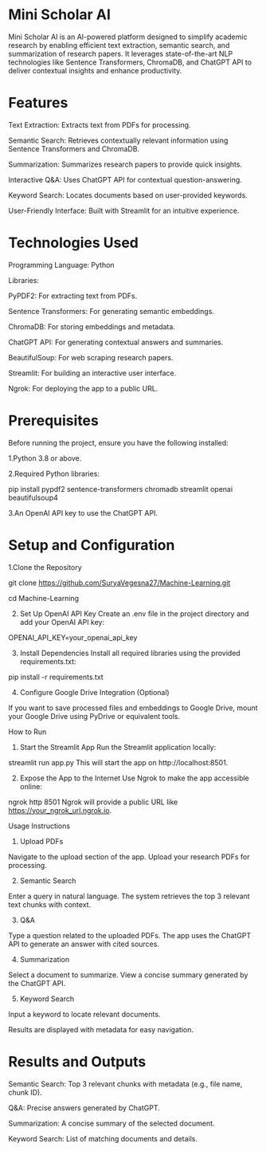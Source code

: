 # Mini Scholar AI

Mini Scholar AI is an AI-powered platform designed to simplify academic research by enabling efficient text extraction, semantic search, and summarization of research papers. It leverages state-of-the-art NLP technologies like Sentence Transformers, ChromaDB, and ChatGPT API to deliver contextual insights and enhance productivity.

# Features

Text Extraction: Extracts text from PDFs for processing.

Semantic Search: Retrieves contextually relevant information using Sentence Transformers and ChromaDB.

Summarization: Summarizes research papers to provide quick insights.

Interactive Q&A: Uses ChatGPT API for contextual question-answering.

Keyword Search: Locates documents based on user-provided keywords.

User-Friendly Interface: Built with Streamlit for an intuitive experience.

# Technologies Used

Programming Language: Python

Libraries:

PyPDF2: For extracting text from PDFs.

Sentence Transformers: For generating semantic embeddings.

ChromaDB: For storing embeddings and metadata.

ChatGPT API: For generating contextual answers and summaries.

BeautifulSoup: For web scraping research papers.

Streamlit: For building an interactive user interface.

Ngrok: For deploying the app to a public URL.

# Prerequisites

Before running the project, ensure you have the following installed:

1.Python 3.8 or above.

2.Required Python libraries:

pip install pypdf2 sentence-transformers chromadb streamlit openai beautifulsoup4

3.An OpenAI API key to use the ChatGPT API.

# Setup and Configuration

1.Clone the Repository

git clone https://github.com/SuryaVegesna27/Machine-Learning.git

cd Machine-Learning

2. Set Up OpenAI API Key
Create an .env file in the project directory and add your OpenAI API key:

OPENAI_API_KEY=your_openai_api_key

3. Install Dependencies
Install all required libraries using the provided requirements.txt:

pip install -r requirements.txt

4. Configure Google Drive Integration (Optional)
   
If you want to save processed files and embeddings to Google Drive, mount your Google Drive using PyDrive or equivalent tools.

How to Run

1. Start the Streamlit App
Run the Streamlit application locally:


streamlit run app.py
This will start the app on http://localhost:8501.

2. Expose the App to the Internet
Use Ngrok to make the app accessible online:


ngrok http 8501
Ngrok will provide a public URL like https://your_ngrok_url.ngrok.io.

Usage Instructions

1. Upload PDFs

Navigate to the upload section of the app.
Upload your research PDFs for processing.

2. Semantic Search

Enter a query in natural language.
The system retrieves the top 3 relevant text chunks with context.

3. Q&A
   
Type a question related to the uploaded PDFs.
The app uses the ChatGPT API to generate an answer with cited sources.

4. Summarization

Select a document to summarize.
View a concise summary generated by the ChatGPT API.

5. Keyword Search
   
Input a keyword to locate relevant documents.

Results are displayed with metadata for easy navigation.

# Results and Outputs

Semantic Search: Top 3 relevant chunks with metadata (e.g., file name, chunk ID).

Q&A: Precise answers generated by ChatGPT.

Summarization: A concise summary of the selected document.

Keyword Search: List of matching documents and details.

